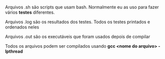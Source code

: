 Arquivos .sh são scripts que usam bash. Normalmente eu as uso para fazer vários __testes__ diferentes.

Arquivos .log são os resultados dos testes. Todos os testes printados e ordenados neles

Arquivos .out são os executáveis que foram usados depois de compilar

Todos os arquivos podem ser compilados usando __gcc \<nome do arquivo\> -lpthread__
